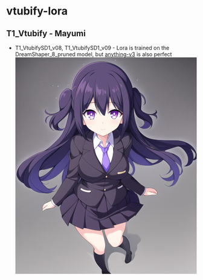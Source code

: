 # vtubify-lora

## T1_Vtubify - Mayumi

* T1_VtubifySD1_v08, T1_VtubifySD1_v09 - Lora is trained on the DreamShaper_8_pruned model, but [anything-v3](https://huggingface.co/Linaqruf/anything-v3.0) is also perfect !['T1_VtubifySD1_v08.png'](T1_VtubifySD1_v08.png)
